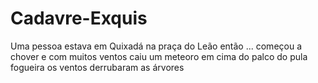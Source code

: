 # Cadavre-Exquis
Uma pessoa estava em Quixadá na praça do Leão então ...
começou a chover e com muitos ventos
caiu um meteoro em cima do palco do pula fogueira
os ventos derrubaram as árvores